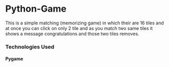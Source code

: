 # Python-Game
This is a simple matching (memorizing game) in which their are 16 tiles and at once you can click on only 2 tile and as you match two same tiles it shows a message congratulations and those two tiles removes.

 ### Technologies Used
 #### Pygame
 

